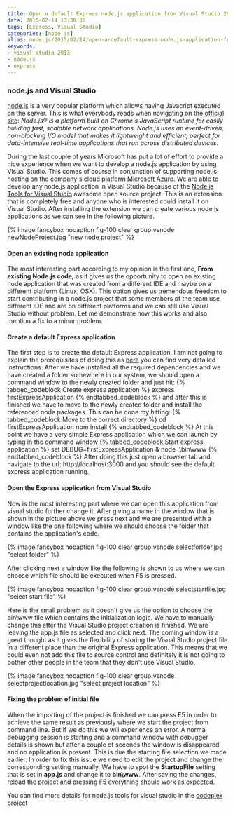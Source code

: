 ```yaml
---
title: Open a default Express node.js application from Visual Studio 2013
date: 2015-02-14 13:30:00
tags: [Express, Visual Studio]
categories: [node.js]
alias: node.js/2015/02/14/open-a-default-express-node.js-application-from-visual-studio-2013.html
keywords:
- visual studio 2013
- node.js
- express
---
```


### node.js and Visual Studio

[node.js][node] is a very popular platform which allows having Javacript executed on the server. This is what everybody reads when navigating on the [official site][node]:
_Node.js® is a platform built on Chrome's JavaScript runtime for easily building fast, scalable network applications. Node.js uses an event-driven, non-blocking I/O model that makes it lightweight and efficient, perfect for data-intensive real-time applications that run across distributed devices._
<!-- more --> 
During the last couple of years Microsoft has put a lot of effort to provide a nice experience when we want to develop a node.js application by using Visual Studio. This comes of course in conjunction of supporting node.js hosting on the company's cloud platform [Microsoft Azure][nodeAzure]. We are able to develop any node.js application in Visual Studio because of the [Node.js Tools for Visual Studio][nodetools] awesome open source project. This is an extension that is completely free and anyone who is interested could install it on Visual Studio. After installing the extension we can create various node.js applications as we can see in the following picture.

{% image fancybox nocaption fig-100 clear group:vsnode newNodeProject.jpg "new node project" %}

#### Open an existing node application

The most interesting part according to my opinion is the first one, **From existing Node.js code,** as it gives us the opportunity to open an existing node application that was created from a different IDE and maybe on a different platform (Linux, OSX). This option gives us tremendous freedom to start contributing in a node.js project that some members of the team use different IDE and are on different platforms and we can still use Visual Studio without problem. Let me demonstrate how this works and also mention a fix to a minor problem.

#### Create a default Express application

The first step is to create the default Express application. I am not going to explain the prerequisites of doing this as [here][expressCreate] you can find very detailed instructions. After we have installed all the required dependencies and we have created a folder somewhere in our system, we should open a command window to the newly created folder and just hit:
{% tabbed_codeblock Create express application %}
    <!-- tab cmd -->
express firstExpressApplication
    <!-- endtab -->
{% endtabbed_codeblock %}
and after this is finished we have to move to the newly created folder and install the referenced node packages. This can be done my hitting:
{% tabbed_codeblock Move to the correct directory %}
    <!-- tab cmd -->
cd firstExpressApplication
npm install
    <!-- endtab -->
{% endtabbed_codeblock %}
At this point we have a very simple Express application which we can launch by typing in the command window
{% tabbed_codeblock Start express application %}
    <!-- tab cmd -->
set DEBUG=firstExpressApplication & node .\bin\www
    <!-- endtab -->
{% endtabbed_codeblock %}
After doing this just open a browser tab and navigate to the url: http://localhost:3000 and you should see the default express application running.

#### Open the Express application from Visual Studio

Now is the most interesting part where we can open this application from visual studio further change it. After giving a name in the window that is shown in the picture above we press next and we are presented with a window like the one following where we should choose the folder that contains the application's code.

{% image fancybox nocaption fig-100 clear group:vsnode selectforlder.jpg "select folder" %}

After clicking next a window like the following is shown to us where we can choose which file should be executed when F5 is pressed.

{% image fancybox nocaption fig-100 clear group:vsnode selectstartfile.jpg "select start file" %}

Here is the small problem as it doesn't give us the option to choose the bin\www file which contains the initialization logic. We have to manually change this after the Visual Studio project creation is finished. We are leaving the app.js file as selected and click next. The coming window is a great thought as it gives the flexibility of storing the Visual Studio project file in a different place than the original Express application. This means that we could even not add this file to source control and definitely it is not going to bother other people in the team that they don't use Visual Studio.

{% image fancybox nocaption fig-100 clear group:vsnode selectprojectlocation.jpg "select project location" %}

#### Fixing the problem of initial file

When the importing of the project is finished we can press F5 in order to achieve the same result as previously where we start the project from command line. But if we do this we will experience an error. A normal debugging session is starting and a command window with debugger details is shown but after a couple of seconds the window is disappeared and no application is present. This is due the starting file selection we made earlier. In order to fix this issue we need to edit the project and change the corresponding setting manually. We have to spot the **StartupFile** setting that is set in **app.js** and change it to **bin\www**. After saving the changes, reload the project and pressing F5 everything should work as expected.

You can find more details for node.js tools for visual studio in the [codeplex project][nodetools]

[node]: http://nodejs.org/
[nodeAzure]: http://azure.microsoft.com/en-us/develop/nodejs/
[nodetools]: https://nodejstools.codeplex.com/
[expressCreate]: http://expressjs.com/starter/generator.html